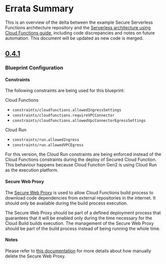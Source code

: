 # Errata Summary

This is an overview of the delta between the example Secure Serverless Functions architecture repository and the [Serverless architecture using Cloud Functions guide](https://cloud.google.com/architecture/serverless-functions-blueprint), including code discrepancies and notes on future automation. This document will be updated as new code is merged.

## [0.4.1](https://github.com/GoogleCloudPlatform/terraform-google-cloud-functions/releases/tag/v0.4.1)

### Blueprint Configuration 

#### Constraints

The following constraints are being used for this blueprint:

Cloud Functions
- `constraints/cloudfunctions.allowedIngressSettings` 
- `constraints/cloudfunctions.requireVPCConnector`
- `constraints/cloudfunctions.allowedVpcConnectorEgressSettings`

Cloud Run
- `constraints/run.allowedIngress`
- `constraints/run.allowedVPCEgress`

For this version, the Cloud Run constraints are being enforced instead of the Cloud Functions constraints during the deploy of Secured Cloud Function. This behaviour happens because Cloud Function Gen2 is using Cloud Run as the execution platform. 

#### Secure Web Proxy

The [Secure Web Proxy](https://cloud.google.com/secure-web-proxy) is used to allow Cloud Functions build process to download code dependencies from external repositories in the internet. It should only be available during the build process execution.

The Secure Web Proxy should be part of a defined deployment process that guarantees that it will be enabled only during the time necessary for the Cloud Build builds execution. The management of the Secure Web Proxy should be part of the build process instead of being running the whole time.

#### Notes 

Please refer to [this documentation](https://github.com/renato-rudnicki/terraform-google-cloud-functions/blob/errata/docs/secure-web-proxy.md) for more details about how manually delete the Secure Web Proxy.

